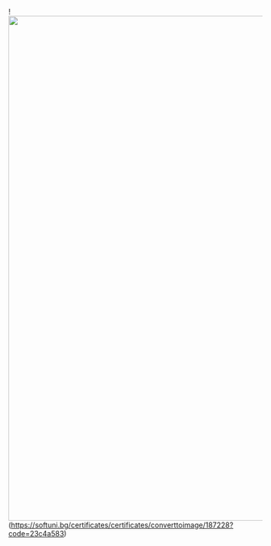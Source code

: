 !<img src="https://softuni.bg/certificates/certificates/converttoimage/187228?code=23c4a583" width="1000">(https://softuni.bg/certificates/certificates/converttoimage/187228?code=23c4a583)
